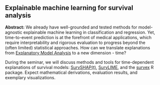## Explainable machine learning for survival analysis

**Abstract:** We already have well-grounded and tested methods for model-agnostic explainable machine learning in classification and regression. Yet, time-to-event prediction is at the forefront of medical applications, which require interpretability and rigorous evaluation to progress beyond the (often limited) statistical approaches. How can we translate explanations from [Explanatory Model Analysis](https://ema.drwhy.ai/) to a new dimension - time?

During the seminar, we will discuss methods and tools for time-dependent explanations of survival models: [SurvSHAP(t)](https://arxiv.org/abs/2208.11080), [SurvLIME](https://arxiv.org/abs/2003.08371), and the [survex](https://github.com/ModelOriented/survex) R package. Expect mathematical derivations, evaluation results, and exemplary visualizations.
